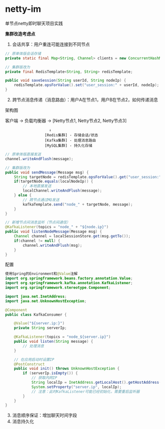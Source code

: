 # netty-im

单节点netty即时聊天项目实践

**集群改造考虑点**

1. 会话共享：用户重连可能连接到不同节点

```java
// 原单体版会话存储
private static final Map<String, Channel> clients = new ConcurrentHashMap<>();

// 集群版改为
private final RedisTemplate<String, String> redisTemplate;

public void saveSession(String userId, String nodeIp) {
    redisTemplate.opsForValue().set("user_session:" + userId, nodeIp);
}
```
2. 跨节点消息传递（消息路由）：用户A在节点1，用户B在节点2，如何传递消息

架构图

客户端 → 负载均衡器 → [Netty节点1, Netty节点2, Netty节点3]

                        ↓
                      [Redis集群] - 存储会话/状态
                      [Kafka集群] - 处理消息路由
                      [MySQL集群] - 持久化存储
              
```java
// 原单体版直接发送
channel.writeAndFlush(message);

// 集群版改为
public void sendMessage(Message msg) {
    String targetNode = redisTemplate.opsForValue().get("user_session:" + msg.getTo());
    if(targetNode.equals(localNodeIp)) {
        // 本地直接发送
        localChannel.writeAndFlush(message);
    } else {
        // 跨节点通过MQ发送
        kafkaTemplate.send("node_" + targetNode, message);
    }
}

// 新增节点间消息监听（节点间通信）
@KafkaListener(topics = "node_" + "${node.ip}")
public void listenNodeMessage(Message msg) {
    Channel channel = localSessionStore.get(msg.getTo());
    if(channel != null) {
        channel.writeAndFlush(msg);
    }
}
```

配置

```java
使用Spring的Environment和@Value注解
import org.springframework.beans.factory.annotation.Value;
import org.springframework.kafka.annotation.KafkaListener;
import org.springframework.stereotype.Component;

import java.net.InetAddress;
import java.net.UnknownHostException;

@Component
public class KafkaConsumer {

    @Value("${server.ip:}")
    private String serverIp;

    @KafkaListener(topics = "node_${server.ip}")
    public void listen(String message) {
        // 处理消息
    }

    // 在应用启动时设置IP
    @PostConstruct
    public void init() throws UnknownHostException {
        if (serverIp.isEmpty()) {
            // 获取内网IP
            String localIp = InetAddress.getLocalHost().getHostAddress();
            System.setProperty("server.ip", localIp);
            // 注意：此时KafkaListener可能已经初始化，需要重启监听器
        }
    }
}
```
3. 消息顺序保证：增加聊天时间字段
4. 消息持久化
